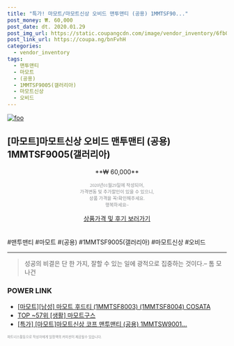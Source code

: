 ```yaml
--- 
title: "특가! 마모트/마모트신상 오비드 맨투맨티 (공용) 1MMTSF90..." 
post_money: ₩. 60,000 
post_date: dt. 2020.01.29 
post_img_url: https://static.coupangcdn.com/image/vendor_inventory/6fb0/49e678c4e87177457914543bbea6e4b06034a13e8fdf59bd760f2abf0712.JPG 
post_link_url: https://coupa.ng/bnFvhH 
categories: 
  - vendor_inventory 
tags: 
  - 맨투맨티 
  - 마모트 
  - (공용) 
  - 1MMTSF9005(갤러리아) 
  - 마모트신상 
  - 오비드 
--- 
```

[![foo](https://static.coupangcdn.com/image/vendor_inventory/6fb0/49e678c4e87177457914543bbea6e4b06034a13e8fdf59bd760f2abf0712.JPG)](https://coupa.ng/bnFvhH) 

## [마모트]마모트신상 오비드 맨투맨티 (공용) 1MMTSF9005(갤러리아) 
<p style="text-align: center;">**₩ 60,000**</p> 
<p style="text-align: center;"><span style="color: #898c8f; font-family: Georgia,Times,serif; font-size: 0.75em;">2020년01월29일에 작성되어, <br>가격변동 및 추가할인이 있을 수 있으니,<br> 상품 가격을 꼭!확인해주세요.<br>행복하세요~</span> 
</p>	 
<div markdown="0" style="text-align: center;"><a href="https://coupa.ng/bnFvhH" class="btn btn--success">상품가격 및 후기 보러가기</a></div> 
<br><br> 
  #맨투맨티 #마모트 #(공용) #1MMTSF9005(갤러리아) #마모트신상 #오비드 
<hr> 

> 성공의 비결은 단 한 가지, 잘할 수 있는 일에 광적으로 집중하는 것이다.–  톰 모나건 


### POWER LINK

* <a href="https://blog.naver.com/fasyy4321/221789531892" target="_blank">[마모트][남성] 마모트 후드티 (1MMTSF8003) (1MMTSF8004) COSATA</a>
* <a href="https://blog.naver.com/fasyy4321/221779775535" target="_blank"> TOP ~57위 [생활] 마모트구스</a>
* <a href="https://blog.naver.com/sakai111/221788798376" target="_blank">[특가] [마모트]마모트신상 코프 맨투맨티 (공용) 1MMTSW9001...</a>

<span style="color: #898c8f; font-family: Georgia,Times,serif; font-size: 0.55em;">파트너스활동으로 작성자에게 일정액의 커미션이 제공될수 있습니다.</span> 
